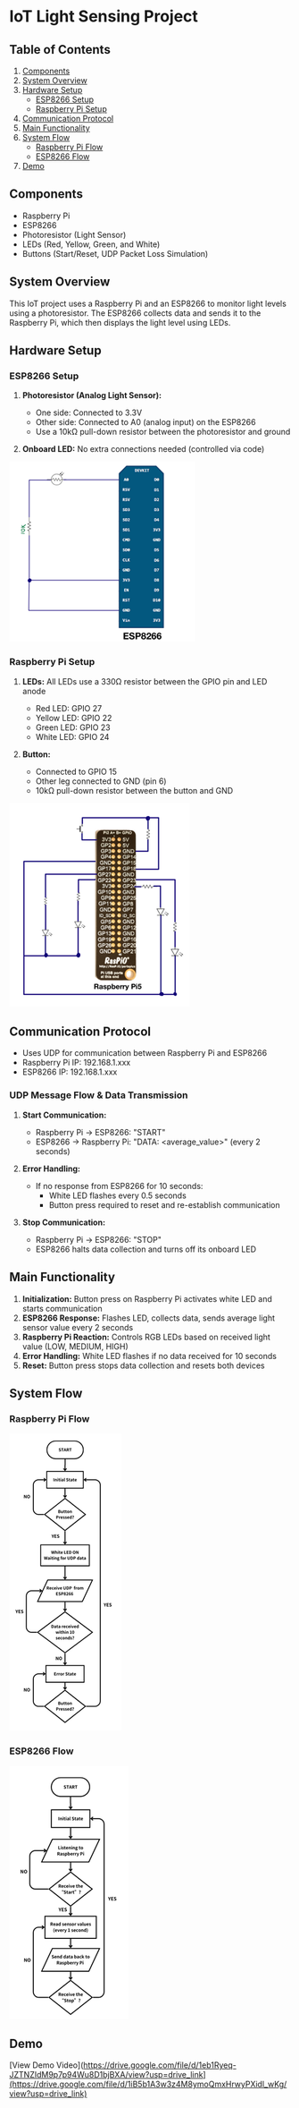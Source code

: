 # IoT Light Sensing Project

## Table of Contents
1. [Components](#components)
2. [System Overview](#system-overview)
3. [Hardware Setup](#hardware-setup)
   - [ESP8266 Setup](#esp8266-setup)
   - [Raspberry Pi Setup](#raspberry-pi-setup)
4. [Communication Protocol](#communication-protocol)
5. [Main Functionality](#main-functionality)
6. [System Flow](#system-flow)
   - [Raspberry Pi Flow](#raspberry-pi-flow)
   - [ESP8266 Flow](#esp8266-flow)
7. [Demo](#demo)

## Components
- Raspberry Pi
- ESP8266
- Photoresistor (Light Sensor)
- LEDs (Red, Yellow, Green, and White)
- Buttons (Start/Reset, UDP Packet Loss Simulation)

## System Overview
This IoT project uses a Raspberry Pi and an ESP8266 to monitor light levels using a photoresistor. The ESP8266 collects data and sends it to the Raspberry Pi, which then displays the light level using LEDs.

## Hardware Setup

### ESP8266 Setup
1. **Photoresistor (Analog Light Sensor):**
   - One side: Connected to 3.3V
   - Other side: Connected to A0 (analog input) on the ESP8266
   - Use a 10kΩ pull-down resistor between the photoresistor and ground

2. **Onboard LED:** No extra connections needed (controlled via code)

![ESP8266 Schematic](./media/Picture1.png)

### Raspberry Pi Setup
1. **LEDs:** All LEDs use a 330Ω resistor between the GPIO pin and LED anode
   - Red LED: GPIO 27
   - Yellow LED: GPIO 22
   - Green LED: GPIO 23
   - White LED: GPIO 24

2. **Button:**
   - Connected to GPIO 15
   - Other leg connected to GND (pin 6)
   - 10kΩ pull-down resistor between the button and GND

![Raspberry Pi Schematic](./media/Picture2.png)

## Communication Protocol
- Uses UDP for communication between Raspberry Pi and ESP8266
- Raspberry Pi IP: 192.168.1.xxx
- ESP8266 IP: 192.168.1.xxx

### UDP Message Flow & Data Transmission
1. **Start Communication:**
   - Raspberry Pi → ESP8266: "START"
   - ESP8266 → Raspberry Pi: "DATA: <average_value>" (every 2 seconds)

2. **Error Handling:**
   - If no response from ESP8266 for 10 seconds:
     - White LED flashes every 0.5 seconds
     - Button press required to reset and re-establish communication

3. **Stop Communication:**
   - Raspberry Pi → ESP8266: "STOP"
   - ESP8266 halts data collection and turns off its onboard LED

## Main Functionality
1. **Initialization:** Button press on Raspberry Pi activates white LED and starts communication
2. **ESP8266 Response:** Flashes LED, collects data, sends average light sensor value every 2 seconds
3. **Raspberry Pi Reaction:** Controls RGB LEDs based on received light value (LOW, MEDIUM, HIGH)
4. **Error Handling:** White LED flashes if no data received for 10 seconds
5. **Reset:** Button press stops data collection and resets both devices

## System Flow

### Raspberry Pi Flow
![Raspberry Pi Flowchart](./media/Picture3.png)

### ESP8266 Flow
![ESP8266 Flowchart](./media/Picture4.png)

## Demo
[View Demo Video](https://drive.google.com/file/d/1eb1Ryeq-JZTNZIdM9p7p94Wu8D1bjBXA/view?usp=drive_link](https://drive.google.com/file/d/1iB5b1A3w3z4M8ymoQmxHrwyPXidl_wKg/view?usp=drive_link)
